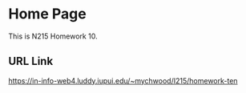 # Home Page
This is N215 Homework 10.

## URL Link
https://in-info-web4.luddy.iupui.edu/~mychwood/I215/homework-ten
